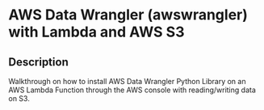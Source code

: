 # AWS Data Wrangler (awswrangler) with Lambda and AWS S3
  
## Description
Walkthrough on how to install AWS Data Wrangler Python Library on an AWS Lambda Function through the AWS console with reading/writing data on S3.

